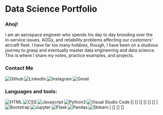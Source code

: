 # Data Science Portfolio

### Ahoj!
I am an aerospace engineer who spends his day to day brooding over the in-service issues, AOGs, and reliability problems affecting our customers' aircraft fleet. I have far too many hobbies, though, I have been on a studious journey to grasp and eventually master data engineering and data science. This is where I share my notes, practice examples, and projects.

### Contact Me
[<img src="https://img.shields.io/badge/GitHub-100000?style=for-the-badge&logo=github&logoColor=white" align=left alt="Github">][github]
[<img src="https://img.shields.io/badge/LinkedIn-0077B5?style=for-the-badge&logo=linkedin&logoColor=white" align=left alt="LinkedIn">][linkedin]
[<img src="https://img.shields.io/badge/Instagram-E4405F?style=for-the-badge&logo=instagram&logoColor=white" align=left alt="Instagram">][instagram]
[<img src="https://img.shields.io/badge/Gmail-D14836?style=for-the-badge&logo=gmail&logoColor=white" align=left alt="Gmail">][mailto]

<br />

### Languages and tools:
[<img src="https://img.shields.io/badge/HTML5-E34F26?style=for-the-badge&logo=html5&logoColor=white" align=left alt="HTML">]
[<img src="https://img.shields.io/badge/CSS3-1572B6?style=for-the-badge&logo=css3&logoColor=white" align=left alt="CSS">]
[<img src="https://img.shields.io/badge/JavaScript-323330?style=for-the-badge&logo=javascript&logoColor=F7DF1E" align=left alt="Javascript">]
[<img src="https://img.shields.io/badge/Python-3776AB?style=for-the-badge&logo=python&logoColor=white" align=left alt="Python3">]
[<img src="https://img.shields.io/badge/Visual_Studio_Code-0078D4?style=for-the-badge&logo=visual%20studio%20code&logoColor=white" align=left alt="Visual Studio Code">]
[<img src="https://img.shields.io/badge/Bootstrap-563D7C?style=for-the-badge&logo=bootstrap&logoColor=white" align=left alt="Bootstrap">]
[<img src="https://img.shields.io/badge/Jupyter-F37626.svg?&style=for-the-badge&logo=Jupyter&logoColor=white" align=left alt="Jupyter">]
[<img src="https://img.shields.io/badge/Flask-000000?style=for-the-badge&logo=flask&logoColor=white" align=left alt="Flask">]
[<img src="https://img.shields.io/badge/Pandas-2C2D72?style=for-the-badge&logo=pandas&logoColor=white" align=left alt="Pandas">]
[<img src="https://img.shields.io/badge/scikit_learn-F7931E?style=for-the-badge&logo=scikit-learn&logoColor=white" align=left alt="Sklearn">]


[github]: https://github.com/onionbloom
[instagram]: https://www.instagram.com/onionbloom/
[linkedin]: https://www.linkedin.com/in/mabdurro
[mailto]: mailto:abdurro.muhammad@gmail.com?subject=%5BGithub%20Contact%20Me%5D%20-




